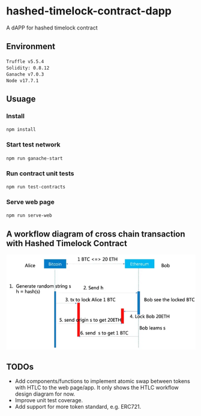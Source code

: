 # hashed-timelock-contract-dapp
A dAPP for hashed timelock contract

## Environment
`Truffle v5.5.4`    
`Solidity: 0.8.12`  
`Ganache v7.0.3`    
`Node v17.7.1`  

## Usuage

### Install
`npm install`

### Start test network
`npm run ganache-start`

### Run contract unit tests
`npm run test-contracts`

### Serve web page
`npm run serve-web`

## A workflow diagram of cross chain transaction with Hashed Timelock Contract
![](docs/htlc-workflow.png)

## TODOs
- Add components/functions to implement atomic swap between tokens with HTLC to the web page/app. It only shows the HTLC workflow design diagram for now. 
- Improve unit test coverage.
- Add support for more token standard, e.g. ERC721.
